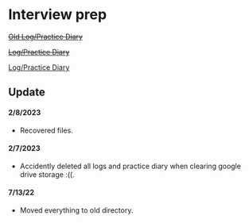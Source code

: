 # Interview prep

~~[Old Log/Practice Diary](https://docs.google.com/spreadsheets/d/1Jy4TRW5geWFlUVqOwCHh32BZSAPPkbB3LgF2NXbsoaQ/edit?usp=sharing)~~

~~[Log/Practice Diary](https://docs.google.com/spreadsheets/d/1eaNPYG3jFOUzxOma91Y6njQGsPsHBSeJnu5Kj8ky-ls/edit?usp=sharing)~~

[Log/Practice Diary](https://docs.google.com/spreadsheets/d/1CmhFrxjs8Y4g3GWcdLm41aDthcRYNl3o/edit#gid=62039271)


## Update

#### 2/8/2023
- Recovered files.

#### 2/7/2023
- Accidently deleted all logs and practice diary when clearing google drive storage :((.

#### 7/13/22

- Moved everything to old directory.
